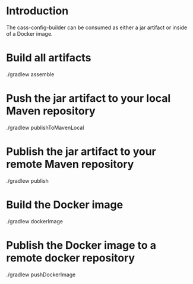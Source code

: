 # Introduction

The cass-config-builder can be consumed as either a jar artifact or inside of a Docker image.

# Build all artifacts

./gradlew assemble

# Push the jar artifact to your local Maven repository

./gradlew publishToMavenLocal

# Publish the jar artifact to your remote Maven repository

./gradlew publish

# Build the Docker image

./gradlew dockerImage

# Publish the Docker image to a remote docker repository

./gradlew pushDockerImage
